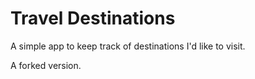 # Travel Destinations

A simple app to keep track of destinations I'd like to visit.

A forked version.
